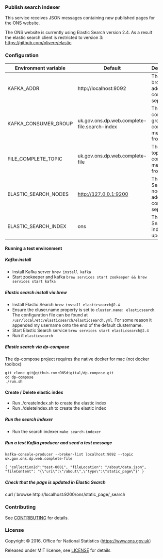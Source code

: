 ### Publish search indexer

This service receives JSON messages containing new published pages for
the ONS website.

The ONS website is currently using Elastic Search version 2.4. As a result the elastic search client is restricted to version 3:
https://github.com/olivere/elastic

### Configuration

| Environment variable | Default                                        | Description
| -------------------- | ---------------------------------------------- | ----------------------------------------------------
| KAFKA_ADDR           | http://localhost:9092                          | The Kafka broker addresses comma separated
| KAFKA_CONSUMER_GROUP | uk.gov.ons.dp.web.complete-file.search-index   | The Kafka consumer group to consume messages from
| FILE_COMPLETE_TOPIC  | uk.gov.ons.dp.web.complete-file                | The Kafka topic to consume messages from
| ELASTIC_SEARCH_NODES | http://127.0.0.1:9200                          | The Elastic Search node addresses comma separated
| ELASTIC_SEARCH_INDEX | ons                                            | The Elastic Search index to update

#### Running a test environment

##### Kafka install
* Install Kafka server `brew install kafka`
* Start zookeeper and kafka `brew services start zookeeper && brew services start kafka`

##### Elastic search install via brew
* Install Elastic Search `brew install elasticsearch@2.4`
* Ensure the cluser.name property is set to `cluster.name: elasticsearch`.
The configuration file can be found at `/usr/local/etc/elasticsearch/elasticsearch.yml`. For some reason it appended my username onto the end of the default clustername.
* Start Elastic Search service `brew services start elasticsearch@2.4`
* Run it `elasticsearch`

##### Elastic search via dp-compose
The dp-compose project requires the native docker for mac (not docker toolbox)
```
git clone git@github.com:ONSdigital/dp-compose.git
cd dp-compose
./run.sh
```

#### Create / Delete elastic index
* Run ./createIndex.sh to create the elastic index
* Run ./deleteIndex.sh to create the elastic index

##### Run the search indexer
* Run the search indexer `make search-indexer`


##### Run a test Kafka producer and send a test message

`kafka-console-producer --broker-list localhost:9092 --topic uk.gov.ons.dp.web.complete-file`

`{ "collectionId":"test-0001", "fileLocation": "/about/data.json", "fileContent": "{\"uri\":\"/about\",\"type\":\"static_page\"}" }`

##### Check that the page is updated in Elastic Search

curl / browse http://localhost:9200/ons/static_page/_search

### Contributing

See [CONTRIBUTING](CONTRIBUTING.md) for details.

### License

Copyright ©‎ 2016, Office for National Statistics (https://www.ons.gov.uk)

Released under MIT license, see [LICENSE](LICENSE.md) for details.
